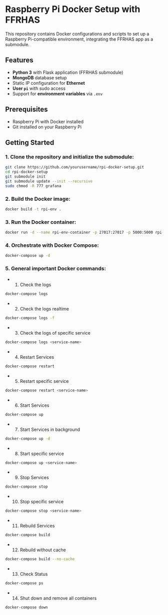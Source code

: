 # Raspberry Pi Docker Setup with FFRHAS

This repository contains Docker configurations and scripts to set up a Raspberry Pi-compatible environment, integrating the FFRHAS app as a submodule.

## Features
- **Python 3** with Flask application (FFRHAS submodule)
- **MongoDB** database setup
- Static IP configuration for **Ethernet**
- **User `pi`** with sudo access
- Support for **environment variables** via `.env`

## Prerequisites
- Raspberry Pi with Docker installed
- Git installed on your Raspberry Pi

## Getting Started

### 1. Clone the repository and initialize the submodule:

```bash
git clone https://github.com/yourusername/rpi-docker-setup.git
cd rpi-docker-setup
git submodule init
git submodule update --init --recursive
sudo chmod -R 777 grafana
```

### 2. Build the Docker image:

```bash
docker build -t rpi-env .
```

### 3. Run the Docker container:

```bash
docker run -d --name rpi-env-container -p 27017:27017 -p 5000:5000 rpi-env
```

### 4. Orchestrate with Docker Compose:

```bash
docker-compose up -d
```

### 5. General important Docker commands:

- 1. Check the logs
```bash
docker-compose logs
```

- 2. Check the logs realtime
```bash
docker-compose logs -f
```

- 3. Check the logs of specific service
```bash
docker-compose logs <service-name>
```

- 4. Restart Services
```bash
docker-compose restart
```

- 5. Restart specific service
```bash
docker-compose restart <service-name>
```

- 6. Start Services
```bash
docker-compose up
```

- 7. Start Services in background
```bash
docker-compose up -d
```

- 8. Start specific service
```bash
docker-compose up <service-name>
```

- 9. Stop Services
```bash
docker-compose stop
```

- 10. Stop specific service
```bash
docker-compose stop <service-name>
```

- 11. Rebuild Services
```bash
docker-compose build
```

- 12. Rebuild without cache
```bash
docker-compose build --no-cache
```

- 13. Check Status
```bash
docker-compose ps
```

- 14. Shut down and remove all containers
```bash
docker-compose down
```
